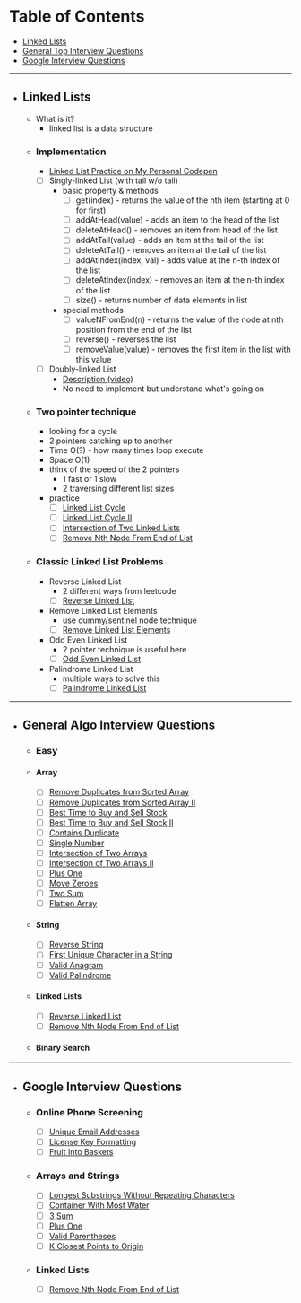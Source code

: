 # Table of Contents

- [Linked Lists](#Linked-Lists)
- [General Top Interview Questions](#General-Top-Interview-Questions)
- [Google Interview Questions](#Google-Interview-Questions)


-----
- ## Linked Lists
    * What is it?
        - linked list is a data structure
    - ### Implementation
        - [Linked List Practice on My Personal Codepen](https://codepen.io/thomastaeChoi/pen/bGpjjRE?editors=0010)
        - [ ] Singly-linked List (with tail w/o tail)
            * basic property & methods
                - [ ] get(index) - returns the value of the nth item (starting at 0 for first)
                - [ ] addAtHead(value) - adds an item to the head of the list
                - [ ] deleteAtHead() - removes an item from head of the list
                - [ ] addAtTail(value) - adds an item at the tail of the list
                - [ ] deleteAtTail() - removes an item at the tail of the list
                - [ ] addAtIndex(index, val) - adds value at the n-th index of the list
                - [ ] deleteAtIndex(index) - removes an item at the n-th index of the list
                - [ ] size() - returns number of data elements in list
            
            * special methods
                - [ ] valueNFromEnd(n) - returns the value of the node at nth position from the end of the list
                - [ ] reverse() - reverses the list
                - [ ] removeValue(value) - removes the first item in the list with this value
        - [ ] Doubly-linked List
            - [Description (video)](https://www.coursera.org/lecture/data-structures/doubly-linked-lists-jpGKD)
            - No need to implement but understand what's going on
    - ### Two pointer technique
        * looking for a cycle
        * 2 pointers catching up to another
        * Time O(?) - how many times loop execute
        * Space O(1)
        * think of the speed of the 2 pointers
            * 1 fast or 1 slow
            * 2 traversing different list sizes
        
        - practice
            - [ ] [Linked List Cycle](https://leetcode.com/explore/learn/card/linked-list/214/two-pointer-technique/1212/)
            - [ ] [Linked List Cycle II](https://leetcode.com/explore/learn/card/linked-list/214/two-pointer-technique/1214/)
            - [ ] [Intersection of Two Linked Lists](https://leetcode.com/explore/learn/card/linked-list/214/two-pointer-technique/1215/)
            - [ ] [Remove Nth Node From End of List](https://leetcode.com/explore/learn/card/linked-list/214/two-pointer-technique/1296/)

    - ### Classic Linked List Problems
        * Reverse Linked List
            * 2 different ways from leetcode
            - [ ] [Reverse Linked List](https://leetcode.com/explore/learn/card/linked-list/219/classic-problems/1205/)
        * Remove Linked List Elements
            * use dummy/sentinel node technique
            - [ ] [Remove Linked List Elements](https://leetcode.com/explore/learn/card/linked-list/219/classic-problems/1207/)
        * Odd Even Linked List
            * 2 pointer technique is useful here
            - [ ] [Odd Even Linked List](https://leetcode.com/explore/learn/card/linked-list/219/classic-problems/1208/)
        * Palindrome Linked List
            * multiple ways to solve this
            - [ ] [Palindrome Linked List](https://leetcode.com/explore/learn/card/linked-list/219/classic-problems/1209/)

-----

- ## General Algo Interview Questions
    - ### Easy
    - #### Array
        - [ ] [Remove Duplicates from Sorted Array](https://leetcode.com/explore/featured/card/top-interview-questions-easy/92/array/727/)
        - [ ] [Remove Duplicates from Sorted Array II](https://leetcode.com/problems/remove-duplicates-from-sorted-array-ii/)
        - [ ] [Best Time to Buy and Sell Stock](https://leetcode.com/problems/best-time-to-buy-and-sell-stock/)
        - [ ] [Best Time to Buy and Sell Stock II](https://leetcode.com/problems/best-time-to-buy-and-sell-stock-ii/)
        - [ ] [Contains Duplicate](https://leetcode.com/problems/contains-duplicate/)
        - [ ] [Single Number](https://leetcode.com/problems/single-number/)
        - [ ] [Intersection of Two Arrays](https://leetcode.com/problems/intersection-of-two-arrays/)
        - [ ] [Intersection of Two Arrays II](https://leetcode.com/problems/intersection-of-two-arrays-ii/)
        - [ ] [Plus One](https://leetcode.com/problems/plus-one/)
        - [ ] [Move Zeroes](https://leetcode.com/problems/move-zeroes/)
        - [ ] [Two Sum](https://leetcode.com/problems/two-sum/)
        - [ ] [Flatten Array]()
        
    - #### String
        - [ ] [Reverse String](https://leetcode.com/problems/reverse-string/)
        - [ ] [First Unique Character in a String](https://leetcode.com/problems/first-unique-character-in-a-string/)
        - [ ] [Valid Anagram](https://leetcode.com/problems/valid-anagram/)
        - [ ] [Valid Palindrome](https://leetcode.com/problems/valid-palindrome/)

    - #### Linked Lists
        - [ ] [Reverse Linked List](https://leetcode.com/problems/reverse-linked-list/)
        - [ ] [Remove Nth Node From End of List](https://leetcode.com/problems/remove-nth-node-from-end-of-list/)

    - #### Binary Search
        

-----
- ## Google Interview Questions
    - ### Online Phone Screening
        - [ ] [Unique Email Addresses](https://leetcode.com/explore/interview/card/google/67/sql-2/3044/)
        - [ ] [License Key Formatting](https://leetcode.com/explore/interview/card/google/67/sql-2/472/)
        - [ ] [Fruit Into Baskets](https://leetcode.com/explore/interview/card/google/67/sql-2/3046/)
    
    - ### Arrays and Strings
        - [ ] [Longest Substrings Without Repeating Characters](https://leetcode.com/problems/longest-substring-without-repeating-characters/)
        - [ ] [Container With Most Water](https://leetcode.com/explore/interview/card/google/59/array-and-strings/3048/)
        - [ ] [3 Sum](https://leetcode.com/explore/featured/card/google/59/array-and-strings/3049/)
        - [ ] [Plus One](https://leetcode.com/explore/featured/card/google/59/array-and-strings/339/)
        - [ ] [Valid Parentheses](https://leetcode.com/explore/featured/card/google/59/array-and-strings/467/)
        - [ ] [K Closest Points to Origin](https://leetcode.com/explore/interview/card/google/59/array-and-strings/3062/)

    - ### Linked Lists
        - [ ] [Remove Nth Node From End of List](https://leetcode.com/problems/remove-nth-node-from-end-of-list/)